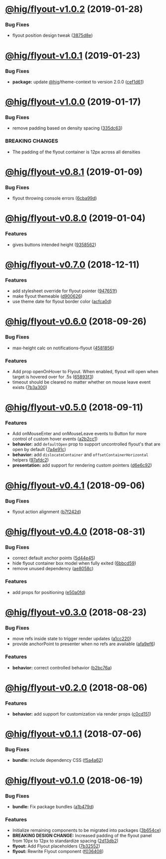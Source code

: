 # [@hig/flyout-v1.0.2](https://github.com/Autodesk/hig/compare/@hig/flyout@1.0.1...@hig/flyout@1.0.2) (2019-01-28)


### Bug Fixes

* flyout position design tweak ([3875d8e](https://github.com/Autodesk/hig/commit/3875d8e))

# [@hig/flyout-v1.0.1](https://github.com/Autodesk/hig/compare/@hig/flyout@1.0.0...@hig/flyout@1.0.1) (2019-01-23)


### Bug Fixes

* **package:** update [@hig](https://github.com/hig)/theme-context to version 2.0.0 ([cef1d61](https://github.com/Autodesk/hig/commit/cef1d61))

# [@hig/flyout-v1.0.0](https://github.com/Autodesk/hig/compare/@hig/flyout@0.8.1...@hig/flyout@1.0.0) (2019-01-17)


### Bug Fixes

* remove padding based on density spacing ([335dc63](https://github.com/Autodesk/hig/commit/335dc63))


### BREAKING CHANGES

* The padding of the flyout container is 12px across all densities

# [@hig/flyout-v0.8.1](https://github.com/Autodesk/hig/compare/@hig/flyout@0.8.0...@hig/flyout@0.8.1) (2019-01-09)


### Bug Fixes

* flyout throwing console errors ([6cba99d](https://github.com/Autodesk/hig/commit/6cba99d))

# [@hig/flyout-v0.8.0](https://github.com/Autodesk/hig/compare/@hig/flyout@0.7.0...@hig/flyout@0.8.0) (2019-01-04)


### Features

* gives buttons intended height ([9358562](https://github.com/Autodesk/hig/commit/9358562))

# [@hig/flyout-v0.7.0](https://github.com/Autodesk/hig/compare/@hig/flyout@0.6.0...@hig/flyout@0.7.0) (2018-12-11)


### Features

* add stylesheet override for flyout pointer ([947651f](https://github.com/Autodesk/hig/commit/947651f))
* make flyout themeable ([d900626](https://github.com/Autodesk/hig/commit/d900626))
* use theme date for flyout border color ([acfca0d](https://github.com/Autodesk/hig/commit/acfca0d))

# [@hig/flyout-v0.6.0](https://github.com/Autodesk/hig/compare/@hig/flyout@0.5.0...@hig/flyout@0.6.0) (2018-09-26)


### Bug Fixes

*  max-height calc on notifications-flyout ([4581856](https://github.com/Autodesk/hig/commit/4581856))


### Features

* Add prop openOnHover to Flyout.  When enabled, flyout will open when target is hovered over for .5s ([65893f3](https://github.com/Autodesk/hig/commit/65893f3))
* timeout should be cleared no matter whether on mouse leave event exists ([7b3a300](https://github.com/Autodesk/hig/commit/7b3a300))

# [@hig/flyout-v0.5.0](https://github.com/Autodesk/hig/compare/@hig/flyout@0.4.1...@hig/flyout@0.5.0) (2018-09-11)


### Features

* Add onMouseEnter and onMouseLeave events to Button for more control of custom hover events ([a2b2cc1](https://github.com/Autodesk/hig/commit/a2b2cc1))
* **behavior:** add `defaultOpen` prop to support uncontrolled flyout's that are open by default ([7a4e91c](https://github.com/Autodesk/hig/commit/7a4e91c))
* **behavior:** add `dislocateContainer` and `offsetContainerHorizontal` helpers ([97afdc2](https://github.com/Autodesk/hig/commit/97afdc2))
* **presentation:** add support for rendering custom pointers ([d6e6c92](https://github.com/Autodesk/hig/commit/d6e6c92))

# [@hig/flyout-v0.4.1](https://github.com/Autodesk/hig/compare/@hig/flyout@0.4.0...@hig/flyout@0.4.1) (2018-09-06)


### Bug Fixes

* flyout action alignment ([b7f242d](https://github.com/Autodesk/hig/commit/b7f242d))

# [@hig/flyout-v0.4.0](https://github.com/Autodesk/hig/compare/@hig/flyout@0.3.0...@hig/flyout@0.4.0) (2018-08-31)


### Bug Fixes

* correct default anchor points ([5d44e45](https://github.com/Autodesk/hig/commit/5d44e45))
* hide flyout container box model when fully exited ([6bbcd59](https://github.com/Autodesk/hig/commit/6bbcd59))
* remove unused dependency ([ae8058c](https://github.com/Autodesk/hig/commit/ae8058c))


### Features

* add props for positioning ([e50a0fd](https://github.com/Autodesk/hig/commit/e50a0fd))

# [@hig/flyout-v0.3.0](https://github.com/Autodesk/hig/compare/@hig/flyout@0.2.0...@hig/flyout@0.3.0) (2018-08-23)


### Bug Fixes

* move refs inside state to trigger render updates ([a1cc220](https://github.com/Autodesk/hig/commit/a1cc220))
* provide anchorPoint to presenter when no refs are available ([afa9ef6](https://github.com/Autodesk/hig/commit/afa9ef6))


### Features

* **behavior:** correct controlled behavior ([b2bc76a](https://github.com/Autodesk/hig/commit/b2bc76a))

# [@hig/flyout-v0.2.0](https://github.com/Autodesk/hig/compare/@hig/flyout@0.1.1...@hig/flyout@0.2.0) (2018-08-06)


### Features

* **behavior:** add support for customization via render props ([c0cd151](https://github.com/Autodesk/hig/commit/c0cd151))

<a name="@hig/flyout-v0.1.1"></a>
# [@hig/flyout-v0.1.1](https://github.com/Autodesk/hig/compare/@hig/flyout@0.1.0...@hig/flyout@0.1.1) (2018-07-06)


### Bug Fixes

* **bundle:** include dependency CSS ([f5a4a62](https://github.com/Autodesk/hig/commit/f5a4a62))

<a name="@hig/flyout-v0.1.0"></a>
# [@hig/flyout-v0.1.0](https://github.com/Autodesk/hig/compare/@hig/flyout@0.0.0...@hig/flyout@0.1.0) (2018-06-19)


### Bug Fixes

* **bundle:** Fix package bundles ([a1b479d](https://github.com/Autodesk/hig/commit/a1b479d))


### Features

* Initialize remaining components to be migrated into packages ([3b654ce](https://github.com/Autodesk/hig/commit/3b654ce))
* **BREAKING DESIGN CHANGE:** Increased padding of the flyout panel from 10px to 12px to standardize spacing ([2d13db2](https://github.com/Autodesk/hig/commit/2d13db2))
* **flyout:** Add Flyout placeholders ([7b32552](https://github.com/Autodesk/hig/commit/7b32552))
* **flyout:** Rewrite Flyout component ([f036408](https://github.com/Autodesk/hig/commit/f036408))
